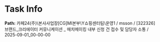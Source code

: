 # Task Info

**Path:** 카페24(주)\본사사업장\[CG]MI본부\Y쇼핑센터팀\운영1 / msson / [322326] 브랜드_크리에이터 커뮤니케이션 _ 매치메이킹 내부 신청 건 접수 및 담당자 소통 / 2025-09-01_00-00-00

